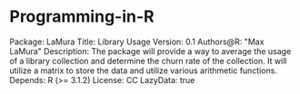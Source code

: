 # Programming-in-R
Package: LaMura
Title: Library Usage 
Version: 0.1
Authors@R: "Max LaMura"
Description: The package will provide a way to average the usage of a library collection and determine the churn rate of the collection. It 
will utilize a matrix to store the data and utilize various arithmetic functions.
Depends: R (>= 3.1.2)
License: CC
LazyData: true
